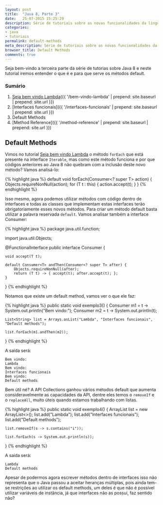 ```yaml
---
layout: post
title:  "Java 8, Parte 3"
date:   25-07-2015 15:25:29  
description: Série de tutoriais sobre as novas funcionalidades da linguagem de programação Java, nesta terceira parte iremos ver o que são default methods.
categories:
- java
- tutoriais
permalink: default-methods
meta_description: Série de tutoriais sobre as novas funcionalidades da linguagem de programação Java, nesta terceira parte iremos ver o que são default methods.
browser_title: Default Methods
comments: true
---
```

Seja bem-vindo a terceira parte da série de tutorias sobre Java 8 e neste tutorial iremos entender o que é e para que serve os métodos default.

### Sumário

1. [Seja bem vindo Lambda]({{ '/bem-vindo-lambda' | prepend: site.baseurl | prepend: site.url }})
2. [Interfaces funcionais]({{ '/interfaces-funcionais' | prepend: site.baseurl | prepend: site.url }})
3. Default Methods
4. [Method Reference]({{ '/method-reference' | prepend: site.baseurl | prepend: site.url }})

## Default Methods

Vimos no tutorial [Seja bem vindo Lambda] o método `forEach` que está presente na interface `Iterable`, mas como este método funciona e por que códigos anteriores ao Java 8 não quebram com a inclusão deste novo método? Vamos analisá-lo:

{% highlight java %}
default void forEach(Consumer<? super T> action) {
    Objects.requireNonNull(action);
    for (T t : this) {
        action.accept(t);
    }
}
{% endhighlight %}

Isso mesmo, agora podemos utilizar métodos com código dentro de interfaces e todas as classes que implementam estas interfaces terão obrigatoriamente esses novos métodos. Para criar um método default basta utilizar a palavra reservada `default`. Vamos analisar também a interface Consumer:

{% highlight java %}
package java.util.function;

import java.util.Objects;

@FunctionalInterface
public interface Consumer<T> {

    void accept(T t);

    default Consumer<T> andThen(Consumer<? super T> after) {
        Objects.requireNonNull(after);
        return (T t) -> { accept(t); after.accept(t); };
    }
}
{% endhighlight %}

Notamos que existe um default method, vamos ver o que ele faz:

{% highlight java %}
public static void exemplo3() {
	Consumer<String> m1 = t -> System.out.println("Bem vindo:");
	Consumer<String> m2 = t -> System.out.println(t);

	List<String> list = Arrays.asList("Lambda", "Interfaces funcionais", "Default methods");

	list.forEach(m1.andThen(m2));
}
{% endhighlight %}

A saída será:

	Bem vindo:
	Lambda
	Bem vindo:
	Interfaces funcionais
	Bem vindo:
	Default methods

Bem útil né? A API Collections ganhou vários métodos default que aumenta consideravelmente as capacidades da API, dentre eles temos o `removeIf` e o `replaceAll`, muito úteis quando estamos trabalhando com listas.

{% highlight java %}
public static void exemplo4() {
	ArrayList<String> list = new ArrayList<>();
	list.add("Lambda");
	list.add("Interfaces funcionais");
	list.add("Default methods");

	list.removeIf(s -> s.contains("i"));

	list.forEach(s -> System.out.println(s));
}
{% endhighlight %}

A saída será:

	Lambda
	Default methods

Apesar de podermos agora escrever métodos dentro de interfaces isso não representa que o Java passou a aceitar heranças múltiplas, pois ainda tem-se restrições ao utilizar os default methods, um deles é que não é possível utilizar variáveis de instância, já que interfaces não as possui, faz sentido não?

[Seja bem vindo Lambda]:(http://caiquejhones.github.io/bem-vindo-lambda)
